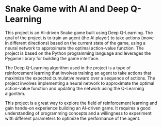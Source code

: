 # Snake Game with AI and Deep Q-Learning
This project is an AI-driven Snake game built using Deep Q-Learning. The goal of the project is to train an agent (the AI player) to take actions (move in different directions) based on the current state of the game, using a neural network to approximate the optimal action-value function. The project is based on the Python programming language and leverages the Pygame library for building the game interface.

The Deep Q-Learning algorithm used in the project is a type of reinforcement learning that involves training an agent to take actions that maximize the expected cumulative reward over a sequence of actions. The project involves implementing a neural network to approximate the optimal action-value function and updating the network using the Q-Learning algorithm.

This project is a great way to explore the field of reinforcement learning and gain hands-on experience building an AI-driven game. It requires a good understanding of programming concepts and a willingness to experiment with different parameters to optimize the performance of the agent.
